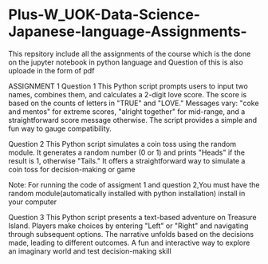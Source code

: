 # Plus-W_UOK-Data-Science-Japanese-language-Assignments-
This repsitory include all the assignments of the course which is the done on the jupyter notebook in python language and Question of this is also uploade in the form of pdf

ASSIGNMENT 1
Question 1
This Python script prompts users to input two names, combines them, and calculates a 2-digit love score. The score is based on the counts of letters in "TRUE" and "LOVE." Messages vary: "coke and mentos" for extreme scores, "alright together" for mid-range, and a straightforward score message otherwise. The script provides a simple and fun way to gauge compatibility.

Question 2
This Python script simulates a coin toss using the random module. It generates a random number (0 or 1) and prints "Heads" if the result is 1, otherwise "Tails." It offers a straightforward way to simulate a coin toss for decision-making or game

Note:
For running the code of assigment 1 and question 2,You must have the random module(automatically installed with python installation) install in your computer

Question 3
This Python script presents a text-based adventure on Treasure Island. Players make choices by entering "Left" or "Right" and navigating through subsequent options. The narrative unfolds based on the decisions made, leading to different outcomes. A fun and interactive way to explore an imaginary world and test decision-making skill
